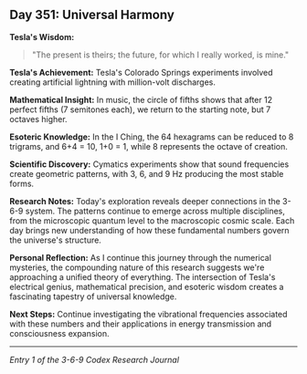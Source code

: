 ## Day 351: Universal Harmony

**Tesla's Wisdom:**
> "The present is theirs; the future, for which I really worked, is mine."

**Tesla's Achievement:**
Tesla's Colorado Springs experiments involved creating artificial lightning with million-volt discharges.

**Mathematical Insight:**
In music, the circle of fifths shows that after 12 perfect fifths (7 semitones each), we return to the starting note, but 7 octaves higher.

**Esoteric Knowledge:**
In the I Ching, the 64 hexagrams can be reduced to 8 trigrams, and 6+4 = 10, 1+0 = 1, while 8 represents the octave of creation.

**Scientific Discovery:**
Cymatics experiments show that sound frequencies create geometric patterns, with 3, 6, and 9 Hz producing the most stable forms.

**Research Notes:**
Today's exploration reveals deeper connections in the 3-6-9 system. The patterns continue to emerge across multiple disciplines, from the microscopic quantum level to the macroscopic cosmic scale. Each day brings new understanding of how these fundamental numbers govern the universe's structure.

**Personal Reflection:**
As I continue this journey through the numerical mysteries, the compounding nature of this research suggests we're approaching a unified theory of everything. The intersection of Tesla's electrical genius, mathematical precision, and esoteric wisdom creates a fascinating tapestry of universal knowledge.

**Next Steps:**
Continue investigating the vibrational frequencies associated with these numbers and their applications in energy transmission and consciousness expansion.

---
*Entry 1 of the 3-6-9 Codex Research Journal*